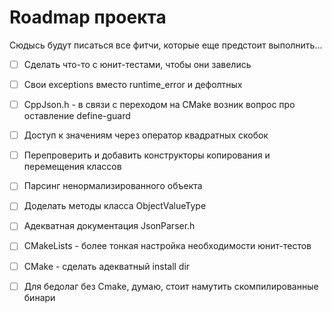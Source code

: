# Roadmap проекта

Сюдысь будут писаться все фитчи, которые еще предстоит выполнить...

- [ ] Сделать что-то с юнит-тестами, чтобы они завелись
- [ ] Свои exceptions вместо runtime_error и дефолтных
- [ ] CppJson.h - в связи с переходом на CMake возник вопрос про оставление define-guard
- [ ] Доступ к значениям через оператор квадратных скобок
- [ ] Перепроверить и добавить конструкторы копирования и перемещения классов
- [ ] Парсинг ненормализированного объекта
- [ ] Доделать методы класса ObjectValueType
- [ ] Адекватная документация JsonParser.h
- [ ] CMakeLists - более тонкая настройка необходимости юнит-тестов
- [ ] CMake - сделать адекватный install dir
- [ ] Для бедолаг без Cmake, думаю, стоит намутить скомпилированные бинари

